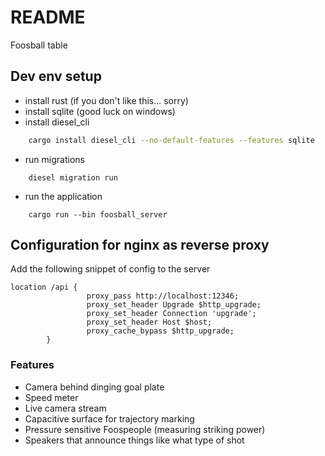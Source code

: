 # README #

Foosball table

## Dev env setup
- install rust (if you don't like this... sorry)
- install sqlite (good luck on windows)
- install diesel_cli
```bash
	cargo install diesel_cli --no-default-features --features sqlite
```
- run migrations 
```
	diesel migration run
```
- run the application
```
	cargo run --bin foosball_server
```

## Configuration for nginx as reverse proxy
Add the following snippet of config to the server

``` nginx
location /api {
                 proxy_pass http://localhost:12346;
                 proxy_set_header Upgrade $http_upgrade;
                 proxy_set_header Connection 'upgrade';
                 proxy_set_header Host $host;
                 proxy_cache_bypass $http_upgrade;
        }
```


### Features
- Camera behind dinging goal plate
- Speed meter
- Live camera stream
- Capacitive surface for trajectory marking
- Pressure sensitive Foospeople (measuring striking power)
- Speakers that announce things like what type of shot